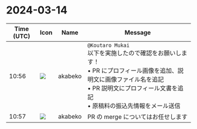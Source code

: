 # 2024-03-14

|Time (UTC)|Icon|Name|Message|
|---|---|---|---|
|10:56|![](https://avatars.slack-edge.com/2019-05-15/624511073651_25909952cd7a069ceed2_72.png)|akabeko|`@Koutaro Mukai`<br>以下を実施したので確認をお願いします！<br>• PR にプロフィール画像を追加、説明文に画像ファイル名を追記<br>• PR 説明文にプロフィール文書を追記<br>• 原稿料の振込先情報をメール送信<br>|
|10:57|![](https://avatars.slack-edge.com/2019-05-15/624511073651_25909952cd7a069ceed2_72.png)|akabeko|PR の merge についてはお任せします|
